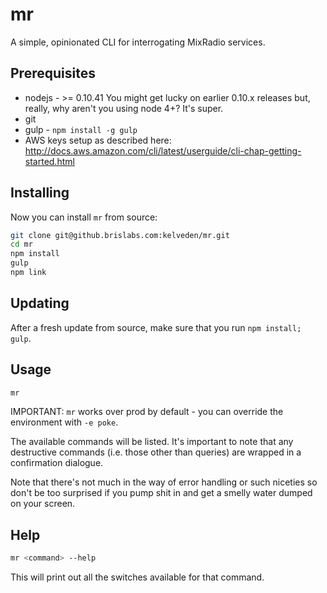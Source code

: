 # mr
A simple, opinionated CLI for interrogating MixRadio services.

## Prerequisites
 * nodejs - >= 0.10.41 You might get lucky on earlier 0.10.x releases but, really, why aren't you using node 4+? It's super.
 * git
 * gulp - `npm install -g gulp`
 * AWS keys setup as described here: http://docs.aws.amazon.com/cli/latest/userguide/cli-chap-getting-started.html

## Installing
Now you can install `mr` from source:
```sh
git clone git@github.brislabs.com:kelveden/mr.git
cd mr
npm install
gulp
npm link
```

## Updating
After a fresh update from source, make sure that you run `npm install; gulp`.

## Usage
```sh
mr
```
IMPORTANT: `mr` works over prod by default - you can override the environment with `-e poke`.

The available commands will be listed. It's important to note that any destructive commands (i.e.
those other than queries) are wrapped in a confirmation dialogue.

Note that there's not much in the way of error handling or such niceties so don't be too surprised if you pump shit in and get a smelly water dumped on your screen.

## Help
```sh
mr <command> --help
```
This will print out all the switches available for that command.
